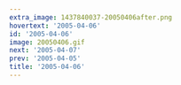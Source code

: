 ```yaml
---
extra_image: 1437840037-20050406after.png
hovertext: '2005-04-06'
id: '2005-04-06'
image: 20050406.gif
next: '2005-04-07'
prev: '2005-04-05'
title: '2005-04-06'
---
```

